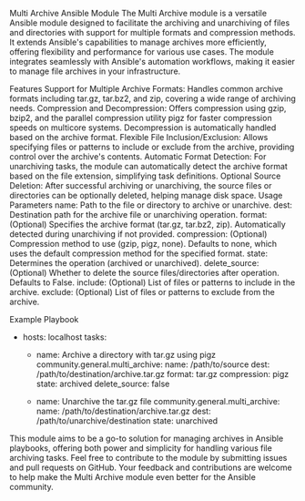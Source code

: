 Multi Archive Ansible Module
The Multi Archive module is a versatile Ansible module designed to facilitate the archiving and unarchiving of files and directories with support for multiple formats and compression methods. It extends Ansible's capabilities to manage archives more efficiently, offering flexibility and performance for various use cases. The module integrates seamlessly with Ansible's automation workflows, making it easier to manage file archives in your infrastructure.

Features
Support for Multiple Archive Formats: Handles common archive formats including tar.gz, tar.bz2, and zip, covering a wide range of archiving needs.
Compression and Decompression: Offers compression using gzip, bzip2, and the parallel compression utility pigz for faster compression speeds on multicore systems. Decompression is automatically handled based on the archive format.
Flexible File Inclusion/Exclusion: Allows specifying files or patterns to include or exclude from the archive, providing control over the archive's contents.
Automatic Format Detection: For unarchiving tasks, the module can automatically detect the archive format based on the file extension, simplifying task definitions.
Optional Source Deletion: After successful archiving or unarchiving, the source files or directories can be optionally deleted, helping manage disk space.
Usage
Parameters
name: Path to the file or directory to archive or unarchive.
dest: Destination path for the archive file or unarchiving operation.
format: (Optional) Specifies the archive format (tar.gz, tar.bz2, zip). Automatically detected during unarchiving if not provided.
compression: (Optional) Compression method to use (gzip, pigz, none). Defaults to none, which uses the default compression method for the specified format.
state: Determines the operation (archived or unarchived).
delete_source: (Optional) Whether to delete the source files/directories after operation. Defaults to False.
include: (Optional) List of files or patterns to include in the archive.
exclude: (Optional) List of files or patterns to exclude from the archive.

Example Playbook
- hosts: localhost
  tasks:
    - name: Archive a directory with tar.gz using pigz
      community.general.multi_archive:
        name: /path/to/source
        dest: /path/to/destination/archive.tar.gz
        format: tar.gz
        compression: pigz
        state: archived
        delete_source: false

    - name: Unarchive the tar.gz file
      community.general.multi_archive:
        name: /path/to/destination/archive.tar.gz
        dest: /path/to/unarchive/destination
        state: unarchived

This module aims to be a go-to solution for managing archives in Ansible playbooks, offering both power and simplicity for handling various file archiving tasks.
Feel free to contribute to the module by submitting issues and pull requests on GitHub. Your feedback and contributions are welcome to help make the Multi Archive module even better for the Ansible community.
